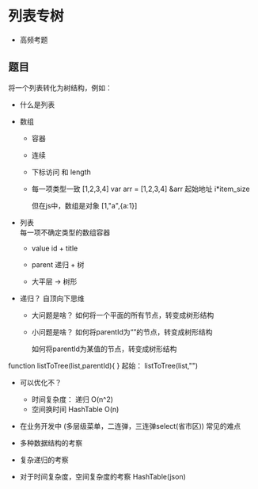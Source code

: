 # 列表专树

- 高频考题
  
## 题目
将一个列表转化为树结构，例如：

- 什么是列表 

- 数组 
  - 容器
  - 连续
  - 下标访问 和 length
  - 每一项类型一致 [1,2,3,4]
    var arr = [1,2,3,4]
    &arr  起始地址  i*item_size

    但在js中，数组是对象  [1,"a",{a:1}]

- 列表  
  每一项不确定类型的数组容器
  - value id + title 
  - parent 递归 + 树

  - 大平层 -> 树形

- 递归？        自顶向下思维
  - 大问题是啥？
    如何将一个平面的所有节点，转变成树形结构
  - 小问题是啥？
    如何将parentId为“”的节点，转变成树形结构

    如何将parentId为某值的节点，转变成树形结构

function listToTree(list,parentId){
}
起始：
listToTree(list,"")

- 可以优化不？
  - 时间复杂度：
    递归 O(n^2)
  - 空间换时间
    HashTable O(n)

- 在业务开发中 (多层级菜单，二连弹，三连弹select(省市区)) 常见的难点
- 多种数据结构的考察
- 复杂递归的考察
- 对于时间复杂度，空间复杂度的考察  HashTable(json)